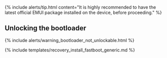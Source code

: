 {% include alerts/tip.html content="It is highly recommended to have the latest official EMUI package installed on the device, before proceeding." %}

## Unlocking the bootloader

{% include alerts/warning_bootloader_not_unlockable.html %}

{% include templates/recovery_install_fastboot_generic.md %}

